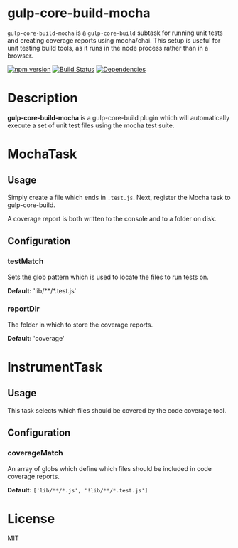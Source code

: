 # gulp-core-build-mocha

`gulp-core-build-mocha` is a `gulp-core-build` subtask for running unit tests and creating coverage reports using mocha/chai.
This setup is useful for unit testing build tools, as it runs in the node process rather than in a browser.

[![npm version](https://badge.fury.io/js/%40microsoft%2Fgulp-core-build-mocha.svg)](https://badge.fury.io/js/gulp-core-build-mocha)
[![Build Status](https://travis-ci.org/Microsoft/gulp-core-build-mocha.svg?branch=master)](https://travis-ci.org/Microsoft/gulp-core-build-mocha) [![Dependencies](https://david-dm.org/Microsoft/gulp-core-build-mocha.svg)](https://david-dm.org/Microsoft/gulp-core-build-mocha)

# Description

**gulp-core-build-mocha** is a gulp-core-build plugin which will automatically execute a set of
unit test files using the mocha test suite.

# MochaTask
## Usage

Simply create a file which ends in `.test.js`. Next, register the Mocha task to gulp-core-build.

A coverage report is both written to the console and to a folder on disk.

## Configuration

### testMatch

Sets the glob pattern which is used to locate the files to run tests on.

**Default:** 'lib/\*\*/\*.test.js'

### reportDir

The folder in which to store the coverage reports.

**Default:** 'coverage'

# InstrumentTask
## Usage

This task selects which files should be covered by the code coverage tool.

## Configuration
### coverageMatch
An array of globs which define which files should be included in code coverage reports.

**Default:** `['lib/**/*.js', '!lib/**/*.test.js']`

# License

MIT